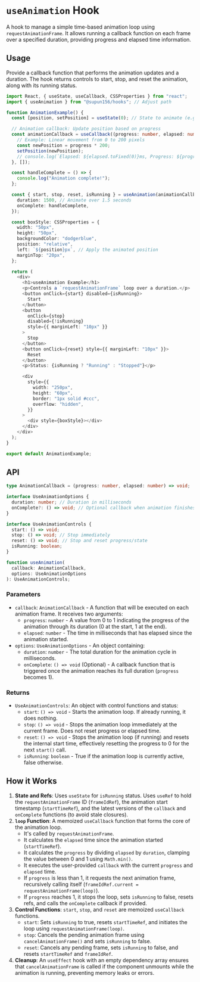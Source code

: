 # `useAnimation` Hook

A hook to manage a simple time-based animation loop using `requestAnimationFrame`. It allows running a callback function on each frame over a specified duration, providing progress and elapsed time information.

## Usage

Provide a callback function that performs the animation updates and a duration. The hook returns controls to start, stop, and reset the animation, along with its running status.

```typescript
import React, { useState, useCallback, CSSProperties } from "react";
import { useAnimation } from "@supun156/hooks"; // Adjust path

function AnimationExample() {
  const [position, setPosition] = useState(0); // State to animate (e.g., horizontal position)

  // Animation callback: Update position based on progress
  const animationCallback = useCallback((progress: number, elapsed: number) => {
    // Example: Linear movement from 0 to 200 pixels
    const newPosition = progress * 200;
    setPosition(newPosition);
    // console.log(`Elapsed: ${elapsed.toFixed(0)}ms, Progress: ${progress.toFixed(2)}, Position: ${newPosition.toFixed(2)}px`);
  }, []);

  const handleComplete = () => {
    console.log("Animation complete!");
  };

  const { start, stop, reset, isRunning } = useAnimation(animationCallback, {
    duration: 1500, // Animate over 1.5 seconds
    onComplete: handleComplete,
  });

  const boxStyle: CSSProperties = {
    width: "50px",
    height: "50px",
    backgroundColor: "dodgerblue",
    position: "relative",
    left: `${position}px`, // Apply the animated position
    marginTop: "20px",
  };

  return (
    <div>
      <h1>useAnimation Example</h1>
      <p>Controls a `requestAnimationFrame` loop over a duration.</p>
      <button onClick={start} disabled={isRunning}>
        Start
      </button>
      <button
        onClick={stop}
        disabled={!isRunning}
        style={{ marginLeft: "10px" }}
      >
        Stop
      </button>
      <button onClick={reset} style={{ marginLeft: "10px" }}>
        Reset
      </button>
      <p>Status: {isRunning ? "Running" : "Stopped"}</p>

      <div
        style={{
          width: "250px",
          height: "60px",
          border: "1px solid #ccc",
          overflow: "hidden",
        }}
      >
        <div style={boxStyle}></div>
      </div>
    </div>
  );
}

export default AnimationExample;
```

## API

```typescript
type AnimationCallback = (progress: number, elapsed: number) => void;

interface UseAnimationOptions {
  duration: number; // Duration in milliseconds
  onComplete?: () => void; // Optional callback when animation finishes
}

interface UseAnimationControls {
  start: () => void;
  stop: () => void; // Stop immediately
  reset: () => void; // Stop and reset progress/state
  isRunning: boolean;
}

function useAnimation(
  callback: AnimationCallback,
  options: UseAnimationOptions
): UseAnimationControls;
```

### Parameters

- `callback`: `AnimationCallback` - A function that will be executed on each animation frame. It receives two arguments:
  - `progress`: `number` - A value from 0 to 1 indicating the progress of the animation through its duration (0 at the start, 1 at the end).
  - `elapsed`: `number` - The time in milliseconds that has elapsed since the animation started.
- `options`: `UseAnimationOptions` - An object containing:
  - `duration`: `number` - The total duration for the animation cycle in milliseconds.
  - `onComplete`: `() => void` (Optional) - A callback function that is triggered once the animation reaches its full duration (`progress` becomes 1).

### Returns

- `UseAnimationControls`: An object with control functions and status:
  - `start`: `() => void` - Starts the animation loop. If already running, it does nothing.
  - `stop`: `() => void` - Stops the animation loop immediately at the current frame. Does not reset progress or elapsed time.
  - `reset`: `() => void` - Stops the animation loop (if running) and resets the internal start time, effectively resetting the progress to 0 for the next `start()` call.
  - `isRunning`: `boolean` - True if the animation loop is currently active, false otherwise.

## How it Works

1.  **State and Refs**: Uses `useState` for `isRunning` status. Uses `useRef` to hold the `requestAnimationFrame` ID (`frameIdRef`), the animation start timestamp (`startTimeRef`), and the latest versions of the `callback` and `onComplete` functions (to avoid stale closures).
2.  **`loop` Function**: A memoized `useCallback` function that forms the core of the animation loop.
    - It's called by `requestAnimationFrame`.
    - It calculates the `elapsed` time since the animation started (`startTimeRef`).
    - It calculates the `progress` by dividing `elapsed` by `duration`, clamping the value between 0 and 1 using `Math.min()`.
    - It executes the user-provided `callback` with the current `progress` and `elapsed` time.
    - If `progress` is less than 1, it requests the next animation frame, recursively calling itself (`frameIdRef.current = requestAnimationFrame(loop)`).
    - If `progress` reaches 1, it stops the loop, sets `isRunning` to false, resets refs, and calls the `onComplete` callback if provided.
3.  **Control Functions**: `start`, `stop`, and `reset` are memoized `useCallback` functions.
    - `start`: Sets `isRunning` to true, resets `startTimeRef`, and initiates the loop using `requestAnimationFrame(loop)`.
    - `stop`: Cancels the pending animation frame using `cancelAnimationFrame()` and sets `isRunning` to false.
    - `reset`: Cancels any pending frame, sets `isRunning` to false, and resets `startTimeRef` and `frameIdRef`.
4.  **Cleanup**: An `useEffect` hook with an empty dependency array ensures that `cancelAnimationFrame` is called if the component unmounts while the animation is running, preventing memory leaks or errors.
